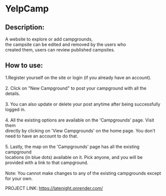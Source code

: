 <h1>YelpCamp</h1>

<h2>Description:</h2> 
A website to explore or add campgrounds,</br>
the campsite can be edited and removed by the users who </br>
created them, users can review published campsites.</br>

<h2>How to use:</h2>
1.Register yourself on the site or login (if you already have an account).</br>

<br>
2. Click on "New Campground" to post your campground with all the details.</br>

<br>
3. You can also update or delete your post anytime after being successfully logged in.</br>

<br>
4. All the existing options are available on the 'Campgrounds' page. Visit them</br>
   directly by clicking on 'View Campgrounds' on the home page. You don't</br>
   need to have an account to do that.</br>
   <br>
5. Lastly, the map on the 'Campgrounds' page has all the existing campground</br>
   locations (in blue dots) available on it. Pick anyone, and you will be </br>
   provided with a link to that campground.</br>
   <br>
Note: You cannot make changes to any of the existing campgrounds except for your own.


<br>

PROJECT LINK: https://latenight.onrender.com/
